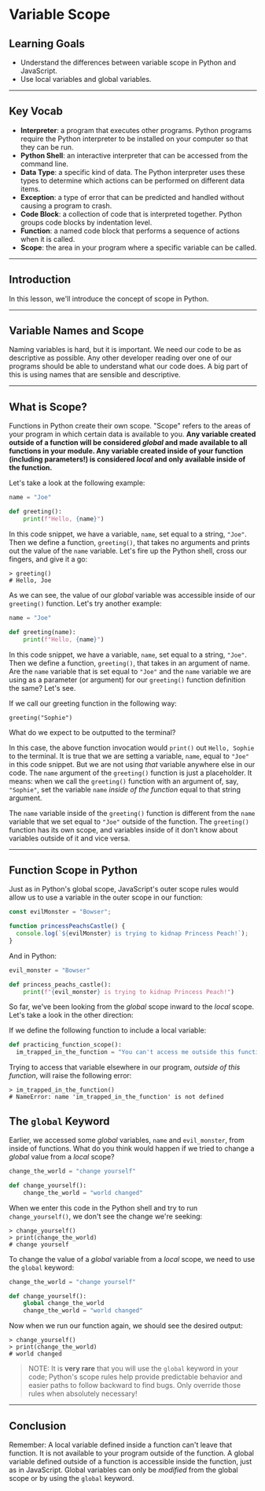 # Variable Scope

## Learning Goals

- Understand the differences between variable scope in Python and JavaScript.
- Use local variables and global variables.

***

## Key Vocab

- **Interpreter**: a program that executes other programs. Python programs
require the Python interpreter to be installed on your computer so that they
can be run.
- **Python Shell**: an interactive interpreter that can be accessed from the
command line.
- **Data Type**: a specific kind of data. The Python interpreter uses these
types to determine which actions can be performed on different data items.
- **Exception**: a type of error that can be predicted and handled without
causing a program to crash.
- **Code Block**: a collection of code that is interpreted together. Python
groups code blocks by indentation level.
- **Function**: a named code block that performs a sequence of actions when it
is called.
- **Scope**: the area in your program where a specific variable can be called.

***

## Introduction

In this lesson, we'll introduce the concept of scope in Python.

***

## Variable Names and Scope

Naming variables is hard, but it is important. We need our code to be as
descriptive as possible. Any other developer reading over one of our programs
should be able to understand what our code does. A big part of this is using
names that are sensible and descriptive.

***

## What is Scope?

Functions in Python create their own scope. "Scope" refers to the areas of your
program in which certain data is available to you. **Any variable created
outside of a function will be considered _global_ and made available to all
functions in your module. Any variable created inside of your function
(including parameters!) is considered _local_ and only available inside of the
function.**

Let's take a look at the following example:

```py
name = "Joe"

def greeting():
    print(f"Hello, {name}")
```

In this code snippet, we have a variable, `name`, set equal to a string,
`"Joe"`. Then we define a function, `greeting()`, that takes no arguments and
prints out the value of the `name` variable. Let's fire up the Python shell,
cross our fingers, and give it a go:

```console
> greeting()
# Hello, Joe
```

As we can see, the value of our _global_ variable was accessible inside of our
`greeting()` function. Let's try another example:

```py
name = "Joe"

def greeting(name):
    print(f"Hello, {name}")
```

In this code snippet, we have a variable, `name`, set equal to a string,
`"Joe"`. Then we define a function, `greeting()`, that takes in an argument of
name. Are the `name` variable that is set equal to `"Joe"` and the `name`
variable we are using as a parameter (or argument) for our `greeting()` function
definition the same? Let's see.

If we call our greeting function in the following way:

```console
greeting("Sophie")
```

What do we expect to be outputted to the terminal?

In this case, the above function invocation would `print()` out `Hello, Sophie`
to the terminal. It is true that we are setting a variable, `name`, equal to
`"Joe"` in this code snippet. But we are not using _that_ variable anywhere else
in our code. The `name` argument of the `greeting()` function is just a
placeholder. It means: when we call the `greeting()` function with an argument of,
say, `"Sophie"`, set the variable `name` _inside of the function_ equal to that
string argument.

The `name` variable inside of the `greeting()` function is different from the
`name` variable that we set equal to `"Joe"` outside of the function. The
`greeting()` function has its own scope, and variables inside of it don't know
about variables outside of it and vice versa.

***

## Function Scope in Python

Just as in Python's global scope, JavaScript's outer scope rules would allow us
to use a variable in the outer scope in our function:

```js
const evilMonster = "Bowser";

function princessPeachsCastle() {
  console.log(`${evilMonster} is trying to kidnap Princess Peach!`);
}
```

And in Python:

```py
evil_monster = "Bowser"

def princess_peachs_castle():
    print(f"{evil_monster} is trying to kidnap Princess Peach!")
```

So far, we've been looking from the _global_ scope inward to the _local_ scope.
Let's take a look in the other direction:

If we define the following function to include a local variable:

```py
def practicing_function_scope():
  im_trapped_in_the_function = "You can't access me outside this function!"
```

Trying to access that variable elsewhere in our program, _outside of this
function_, will raise the following error:

```console
> im_trapped_in_the_function()
# NameError: name 'im_trapped_in_the_function' is not defined
```

## The `global` Keyword

Earlier, we accessed some _global_ variables, `name` and `evil_monster`, from
inside of functions. What do you think would happen if we tried to change a
_global_ value from a _local_ scope?

```py
change_the_world = "change yourself"

def change_yourself():
    change_the_world = "world changed"
```

When we enter this code in the Python shell and try to run `change_yourself()`,
we don't see the change we're seeking:

```console
> change_yourself()
> print(change_the_world)
# change yourself
```

To change the value of a _global_ variable from a _local_ scope, we need to use
the `global` keyword:

```py
change_the_world = "change yourself"

def change_yourself():
    global change_the_world
    change_the_world = "world changed"
```

Now when we run our function again, we should see the desired output:

```console
> change_yourself()
> print(change_the_world)
# world changed
```

> NOTE: It is **very rare** that you will use the `global` keyword in your
> code; Python's scope rules help provide predictable behavior and easier paths
> to follow backward to find bugs. Only override those rules when absolutely
> necessary!

***

## Conclusion

Remember: A local variable defined inside a function can't leave that function.
It is not available to your program outside of the function. A global variable
defined outside of a function is accessible inside the function, just as in
JavaScript. Global variables can only be _modified_ from the global scope or
by using the `global` keyword.
